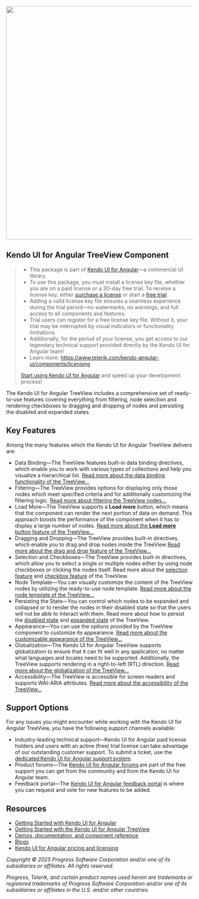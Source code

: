 <a href="https://www.telerik.com/kendo-angular-ui/components/treeview" target="_blank">
<img width="631" src="https://demos.telerik.com/kendo-angular-ui/assets/banner/npm-banner.svg">
</a>

## Kendo UI for Angular TreeView Component

> * This package is part of [Kendo UI for Angular](https://www.telerik.com/kendo-angular-ui/)&mdash;a commercial UI library.
> * To use this package, you must install a license key file, whether you are on a paid license or a 30-day free trial. To receive a license key, either [purchase a license](https://www.telerik.com/purchase/kendo-ui) or start a [free trial](https://www.telerik.com/download-login-v2-kendo-angular-ui).
> * Adding a valid license key file ensures a seamless experience during the trial period&mdash;no watermarks, no warnings, and full access to all components and features.
> * Trial users can register for a free license key file. Without it, your trial may be interrupted by visual indicators or functionality limitations.
> * Additionally, for the period of your license, you get access to our legendary technical support provided directly by the Kendo UI for Angular team!
> * Learn more: https://www.telerik.com/kendo-angular-ui/components/licensing
>
> [Start using Kendo UI for Angular](https://www.telerik.com/download-login-v2-kendo-angular-ui) and speed up your development process!

The Kendo UI for Angular TreeView includes a comprehensive set of ready-to-use features covering everything from filtering, node selection and rendering checkboxes to dragging and dropping of nodes and persisting the disabled and expanded states.

## Key Features

Among the many features which the Kendo UI for Angular TreeView delivers are:

* Data Binding&mdash;The TreeView features built-in data binding directives, which enable you to work with various types of collections and help you visualize a hierarchical list. [Read more about the data binding functionality of the TreeView...](https://www.telerik.com/kendo-angular-ui/components/treeview/data-binding)
* Filtering&mdash;The TreeView provides options for displaying only those nodes which meet specified criteria and for additionally customizing the filtering logic. [Read more about filtering the TreeView nodes...](https://www.telerik.com/kendo-angular-ui/components/treeview/filtering)
* Load More&mdash;The TreeView supports a **Load more** button, which means that the component can render the next portion of data on demand. This approach boosts the performance of the component when it has to display a large number of nodes. [Read more about the **Load more** button feature of the TreeView...](https://www.telerik.com/kendo-angular-ui/components/treeview/load-more-button)
* Dragging and Dropping&mdash;The TreeView provides built-in directives, which enable you to drag and drop nodes inside the TreeView  [Read more about the drag and drop feature of the TreeView...](https://www.telerik.com/kendo-angular-ui/components/treeview/drag-and-drop)
* Selection and Checkboxes&mdash;The TreeView provides built-in directives, which allow you to select a single or multiple nodes either by using node checkboxes or clicking the nodes itself. Read more about the [selection feature](https://www.telerik.com/kendo-angular-ui/components/treeview/selection) and [checkbox feature](https://www.telerik.com/kendo-angular-ui/components/treeview/checkboxes) of the TreeView.
* Node Template&mdash;You can visually customize the content of the TreeView nodes by utilizing the ready-to-use node template. [Read more about the node template of the TreeView...](https://www.telerik.com/kendo-angular-ui/components/treeview/node-template)
* Persisting the State&mdash;You can control which nodes to be expanded and collapsed or to render the nodes in their disabled state so that the users will not be able to interact with them. Read more about how to persist the [disabled state](https://www.telerik.com/kendo-angular-ui/components/treeview/disabled-state) and [expanded state](https://www.telerik.com/kendo-angular-ui/components/treeview/expand-state) of the TreeView.
* Appearance&mdash;You can use the options provided by the TreeView component to customize its appearance. [Read more about the customizable appearance of the TreeView...](https://www.telerik.com/kendo-angular-ui/components/treeview/appearance)
* Globalization&mdash;The Kendo UI for Angular TreeView supports globalization to ensure that it can fit well in any application, no matter what languages and locales need to be supported. Additionally, the TreeView supports rendering in a right-to-left (RTL) direction. [Read more about the globalization of the TreeView...](https://www.telerik.com/kendo-angular-ui/components/treeview/globalization)
* Accessibility&mdash;The TreeView is accessible for screen readers and supports WAI-ARIA attributes. [Read more about the accessibility of the TreeView...](https://www.telerik.com/kendo-angular-ui/components/treeview/accessibility)

## Support Options

For any issues you might encounter while working with the Kendo UI for Angular TreeView, you have the following support channels available:

* Industry-leading technical support&mdash;Kendo UI for Angular paid license holders and users with an active (free) trial license can take advantage of our outstanding customer support. To submit a ticket, use the [dedicated Kendo UI for Angular support system](https://www.telerik.com/account/support-center/contact-us/technical-support).
* Product forums&mdash;The [Kendo UI for Angular forums](https://www.telerik.com/forums/kendo-angular-ui) are part of the free support you can get from the community and from the Kendo UI for Angular team.
* Feedback portal&mdash;The [Kendo UI for Angular feedback portal](https://feedback.telerik.com/kendo-angular-ui) is where you can request and vote for new features to be added.

## Resources

* [Getting Started with Kendo UI for Angular](https://www.telerik.com/kendo-angular-ui/getting-started)
* [Getting Started with the Kendo UI for Angular TreeView](https://www.telerik.com/kendo-angular-ui/components/treeview/installation/getting-started)
* [Demos, documentation, and component reference](https://www.telerik.com/kendo-angular-ui/components)
* [Blogs](http://www.telerik.com/blogs/kendo-ui)
* [Kendo UI for Angular pricing and licensing](https://www.telerik.com/purchase/kendo-ui)

*Copyright © 2025 Progress Software Corporation and/or one of its subsidiaries or affiliates. All rights reserved.*

*Progress, Telerik, and certain product names used herein are trademarks or registered trademarks of Progress Software Corporation and/or one of its subsidiaries or affiliates in the U.S. and/or other countries.*
